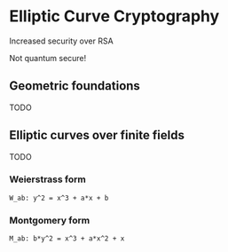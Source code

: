 # Elliptic Curve Cryptography

Increased security over RSA

Not quantum secure!

## Geometric foundations

TODO

## Elliptic curves over finite fields

TODO

### Weierstrass form

```
W_ab: y^2 = x^3 + a*x + b
```

### Montgomery form

```
M_ab: b*y^2 = x^3 + a*x^2 + x
```
